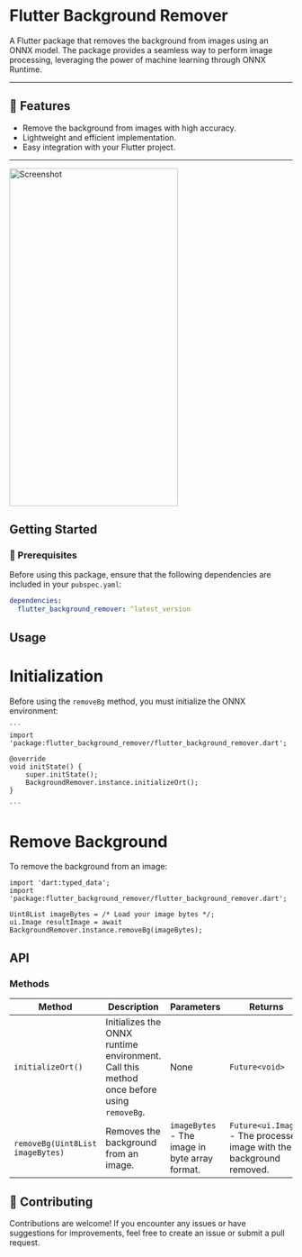 # Flutter Background Remover

A Flutter package that removes the background from images using an ONNX model. The package provides a seamless way to perform image processing, leveraging the power of machine learning through ONNX Runtime.

---

## 🌟 Features

- Remove the background from images with high accuracy.
- Lightweight and efficient implementation.
- Easy integration with your Flutter project.

---

<img src="https://github.com/Netesh5/flutter_background_remover/main/overview.gif?raw=true" alt="Screenshot" width="300" height="600" />


## Getting Started

### 🚀 Prerequisites

Before using this package, ensure that the following dependencies are included in your `pubspec.yaml`:

```yaml
dependencies:
  flutter_background_remover: ^latest_version
  ```

##  Usage
# Initialization
Before using the `removeBg` method, you must initialize the ONNX environment:

    ```
    import 'package:flutter_background_remover/flutter_background_remover.dart';

    @override
    void initState() {
        super.initState();
        BackgroundRemover.instance.initializeOrt();
    }

    ```

# Remove Background
To remove the background from an image:
```
import 'dart:typed_data';
import 'package:flutter_background_remover/flutter_background_remover.dart';

Uint8List imageBytes = /* Load your image bytes */;
ui.Image resultImage = await BackgroundRemover.instance.removeBg(imageBytes);

```

## API

### Methods

| Method                  | Description                                                                 | Parameters                      | Returns                           |
|-------------------------|-----------------------------------------------------------------------------|---------------------------------|-----------------------------------|
| `initializeOrt()`       | Initializes the ONNX runtime environment. Call this method once before using `removeBg`. | None                            | `Future<void>`                   |
| `removeBg(Uint8List imageBytes)` | Removes the background from an image.                                     | `imageBytes` - The image in byte array format. | `Future<ui.Image>` - The processed image with the background removed. |


## 🔗 Contributing
Contributions are welcome! If you encounter any issues or have suggestions for improvements, feel free to create an issue or submit a pull request.